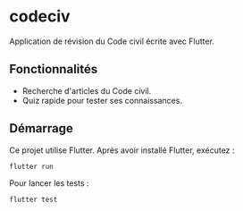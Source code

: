 # codeciv

Application de révision du Code civil écrite avec Flutter.

## Fonctionnalités

- Recherche d'articles du Code civil.
- Quiz rapide pour tester ses connaissances.
## Démarrage

Ce projet utilise Flutter. Après avoir installé Flutter, exécutez :

```bash
flutter run
```

Pour lancer les tests :

```bash
flutter test
```